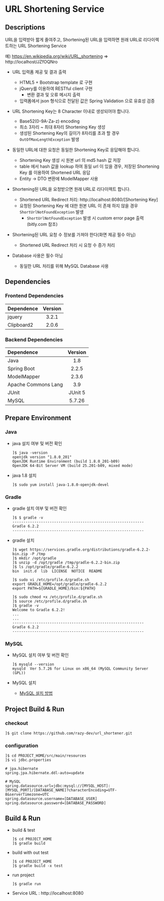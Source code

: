 # URL Shortening Service

## Descriptions
URL을 입력받아 짧게 줄여주고, Shortening된 URL을 입력하면 원래 URL로 리다이렉트하는 URL Shortening Service

예) https://en.wikipedia.org/wiki/URL_shortening => http://localhost/JZfOQNro

* URL 입력폼 제공 및 결과 출력
  - HTML5 + Bootstrap template 로 구현
  - jQuery를 이용하여 RESTful client 구현
    - 변환 결과 및 오류 메시지 출력 
  - 입력폼에서 json 형식으로 전달된 값은 Spring Validation 으로 유효성 검증
  
* URL Shortening Key는 8 Character 이내로 생성되어야 합니다.
  - Base52(0-9A-Za-z) encoding
  - 최소 3자리 ~ 최대 8자리 Shortening Key 생성
  - 생성된 Shortening Key의 길이가 8자리를 초과 할 경우 `OutOfMaxLengthException` 발생
  
* 동일한 URL에 대한 요청은 동일한 Shortening Key로 응답해야 합니다.
  - Shortening Key 생성 시 원본 url 의 md5 hash 값 저장
  - table 에서 hash 값을 lookup 하여 동일 url 이 있을 경우, 저장된 Shortening Key 를 이용하여 Shortened URL 응답
  - Entity -> DTO 변환에 ModelMapper 사용
  
* Shortening된 URL을 요청받으면 원래 URL로 리다이렉트 합니다.
  - Shortened URL Redirect 처리: http://localhost:8080/[Shortening Key]
  - 요청된 Shortening Key 에 대한 원본 URL 이 존재 하지 않을 경우 `ShortUrlNotFoundException` 발생 
    - `ShortUrlNotFoundException` 발생 시 custom error page 출력 (bitly.com 참조)
  
* Shortening된 URL 요청 수 정보를 가져야 한다(화면 제공 필수 아님)
  - Shortened URL Redirect 처리 시 요청 수 증가 처리
   
* Database 사용은 필수 아님
  - 동일한 URL 처리를 위해 MySQL Database 사용

## Dependencies
### Frontend Dependencies
| Dependence            | Version       | 
| :---                  | :---:         |
| jquery                | 3.2.1         |
| Clipboard2            | 2.0.6         |

### Backend Dependencies
| Dependence            | Version       | 
| :---                  | :---:         |
| Java                  | 1.8           |
| Spring Boot           | 2.2.5         |
| ModelMapper           | 2.3.6         |
| Apache Commons Lang   | 3.9           |
| JUnit                 | JUnit 5       |
| MySQL                 | 5.7.26        |

## Prepare Environment
### Java
* java 설치 여부 및 버전 확인
  ```console
  ]$ java -version
  openjdk version "1.8.0_201"
  OpenJDK Runtime Environment (build 1.8.0_201-b09)
  OpenJDK 64-Bit Server VM (build 25.201-b09, mixed mode)
  ```
* java 1.8 설치
  ```console
  ]$ sudo yum install java-1.8.0-openjdk-devel
  ```
  
### Gradle
* gradle 설치 여부 및 버전 확인
  ```console
  ]$ $ gradle -v
  ------------------------------------------------------------
  Gradle 6.2.2
  ------------------------------------------------------------
  ```
* gradle 설치
  ```console
  ]$ wget https://services.gradle.org/distributions/gradle-6.2.2-bin.zip -P /tmp
  ]$ mkdir /opt/gradle
  ]$ unzip -d /opt/gradle /tmp/gradle-6.2.2-bin.zip
  ]$ ls /opt/gradle/gradle-6.2.2
  bin  init.d  lib  LICENSE  NOTICE  README
  
  ]$ sudo vi /etc/profile.d/gradle.sh
  export GRADLE_HOME=/opt/gradle/gradle-6.2.2
  export PATH=${GRADLE_HOME}/bin:${PATH}
  
  ]$ sudo chmod +x /etc/profile.d/gradle.sh
  ]$ source /etc/profile.d/gradle.sh
  ]$ gradle -v
  Welcome to Gradle 6.2.2!
  ...
  ...
  ------------------------------------------------------------
  Gradle 6.2.2
  ------------------------------------------------------------
  ```
  
### MySQL
* MySQL 설치 여부 및 버전 확인
  ```console
  ]$ mysqld --version
  mysqld  Ver 5.7.26 for Linux on x86_64 (MySQL Community Server (GPL))
  ```

* MySQL 설치
  - [MySQL 설치 방법](https://www.notion.so/razy/MySQL-2b11f14db9274c26a16088e5fc60bfe3)

## Project Build & Run

### checkout
  ```console
  ]$ git clone https://github.com/razy-dev/url_shortener.git
  ```

### configuration
  ```consolr
  ]$ cd PROJECT_HOME/src/main/resources
  ]$ vi jdbc.properties
  ```
  ```properties
  # jpa.hibernate
  spring.jpa.hibernate.ddl-auto=update
  
  # MySQL
  spring.datasource.url=jdbc:mysql://[MYSQL_HOST]:[MYSQL_PORT]/[DATABASE_NAME]?characterEncoding=UTF-8&serverTimezone=UTC
  spring.datasource.username=[DATABASE_USER]
  spring.datasource.password=[DATABASE_PASSWORD]
  ```

## Build & Run
* build & test
  ```console
  ]$ cd PROJECT_HOME
  ]$ gradle build 
  ```
  
* build with out test
  ```console
  ]$ cd PROJECT_HOME
  ]$ gradle build -x test 
  ```
  
* run project
  ```console
  ]$ gradle run
  ```

* Service URL : http://localhost:8080